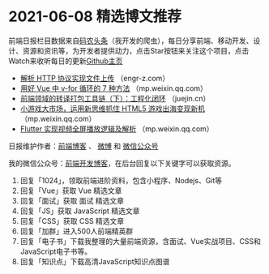 # 2021-06-08 精选博文推荐

前端日报栏目数据来自[码农头条](https://toutiao.qdkfweb.cn/)（我开发的爬虫），每日分享前端、移动开发、设计、资源和资讯等，为开发者提供动力，点击Star按钮来关注这个项目，点击Watch来收听每日的更新[Github主页](https://github.com/kujian/frontendDaily)
* [解析 HTTP 协议实现文件上传](https://engr-z.com/408.html) （engr-z.com）
* [用好 Vue 中 v-for 循环的 7 种方法](https://mp.weixin.qq.com/s?__biz=MzI3NzIzMDY0NA==&mid=2247502375&idx=1&sn=7988e0f157f539f7b00f4f4fb3c4cbf3) （mp.weixin.qq.com）
* [前端领域的转译打包工具链（下）：工程化闭环](https://juejin.cn/post/6971070129345921032) （juejin.cn）
* [小游戏大市场，运用新思维抓住 HTML5 游戏出海变现新机](https://mp.weixin.qq.com/s?__biz=MjM5NzQwMjI4MA==&mid=2657155331&idx=1&sn=b6cae22d3a7411779b0fe3004481b50d) （mp.weixin.qq.com）
* [Flutter 实现视频全屏播放逻辑及解析](https://mp.weixin.qq.com/s?__biz=MzIyNTY4NjU0OQ==&mid=2247506638&idx=2&sn=d6bbe3b8e8218b2f5757f1b9fa7bd06b&chksm=e8797fb4df0ef6a23b879dad00cfd44cfeedd58f1b3e231c1b5feca46d1c22793be65603ebf5&&xtrack=1&scene=90&subscene=93&sessionid=1622806915&clicktime=1622807162&enterid=1622807162#rd) （mp.weixin.qq.com）

日报维护作者：[前端博客](https://qdkfweb.cn/) 、 [微博](http://weibo.com/kujian) 和 [微信公众号](https://open.weixin.qq.com/qr/code?username=caibaojian_com)

我的微信公众号：[前端开发博客](https://open.weixin.qq.com/qr/code?username=caibaojian_com)，在后台回复以下关键字可以获取资源。

1. 回复「1024」，领取前端进阶资料，包含小程序、Nodejs、Git等
2. 回复「Vue」获取 Vue 精选文章
3. 回复「面试」获取 面试 精选文章
4. 回复「JS」获取 JavaScript 精选文章
5. 回复「CSS」获取 CSS 精选文章
6. 回复「加群」进入500人前端精英群
7. 回复「电子书」下载我整理的大量前端资源，含面试、Vue实战项目、CSS和JavaScript电子书等。
8. 回复「知识点」下载高清JavaScript知识点图谱